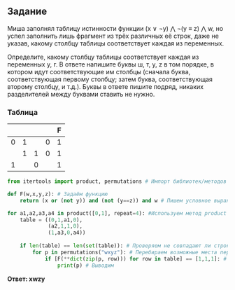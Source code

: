 ## Задание

Миша заполнял таблицу истинности функции (x ∨ ¬y) ⋀ ¬(y ≡ z) ⋀ w, но успел заполнить лишь фрагмент из трёх различных её строк, даже не указав,
какому столбцу таблицы соответствует каждая из переменных.

Определите, какому столбцу таблицы соответствует каждая из переменных у, г. В ответе напишите буквы ш, т, у, z в том порядке, в котором идут
соответствующие им столбцы (сначала буква, соответствующая первому столбцу; затем буква, соответствующая второму столбцу, и т.д.). Буквы в ответе
пишите подряд, никаких разделителей между буквами ставить не нужно.

### Таблица

|     |     |     |     |  F  |
|:---:|:---:|:---:|:---:|:---:|
|  0  |  1  |     |  0  |  1  |
|     |  1  |  1  |  0  |  1  |
|  1  |     |  0  |     |  1  |

```python
from itertools import product, permutations # Импорт библиотек/методов

def F(w,x,y,z): # Задаём функцию
    return (x or (not y)) and (not (y==z)) and w # Пишем условное выражение, которое дано в самом начале

for a1,a2,a3,a4 in product([0,1], repeat=4): #Используем метод product для пустых клеток таблицы
    table = ((0,1,a1,0), 
             (a2,1,1,0),
             (1,a3,0,a4))
    
    if len(table) == len(set(table)): # Проверяем не совпадают ли строки таблицы
        for p in permutations("wxyz"): # Перебираем возможные места переменных x,y,z,w
            if [F(**dict(zip(p, row))) for row in table] == [1,1,1]: # Сравниваем, подходит ли массив строк таблицы после обработки с необходимыми значениями функции
                print(p) # Выводим
```

**Ответ: xwzy**